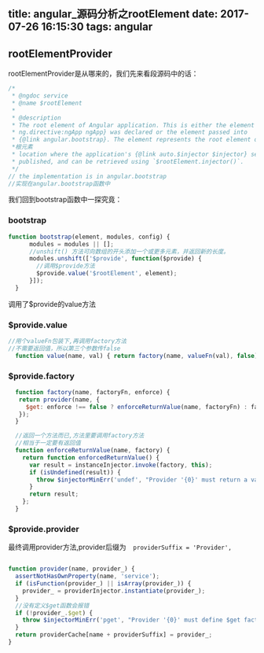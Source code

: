 title: angular_源码分析之rootElement
date: 2017-07-26 16:15:30
tags: angular
---

## rootElementProvider
rootElementProvider是从哪来的，我们先来看段源码中的话：

```js
/*
 * @ngdoc service
 * @name $rootElement
 *
 * @description
 * The root element of Angular application. This is either the element where {@link
 * ng.directive:ngApp ngApp} was declared or the element passed into
 * {@link angular.bootstrap}. The element represents the root element of application. It is also the
 *根元素
 * location where the application's {@link auto.$injector $injector} service gets
 * published, and can be retrieved using `$rootElement.injector()`.
 */
// the implementation is in angular.bootstrap
//实现在angular.bootstrap函数中
```
我们回到bootstrap函数中一探究竟：

### bootstrap
```js
function bootstrap(element, modules, config) {
      modules = modules || [];
      //unshift() 方法可向数组的开头添加一个或更多元素，并返回新的长度。
      modules.unshift(['$provide', function($provide) {
        //调用$provide方法
        $provide.value('$rootElement', element);
      }]);
  }
```

调用了$provide的value方法

### $provide.value

```js
//用个valueFn包装下,再调用factory方法
//不需要返回值，所以第三个参数传false
  function value(name, val) { return factory(name, valueFn(val), false); }
```
### $provide.factory

```js
  function factory(name, factoryFn, enforce) {
   return provider(name, {
     $get: enforce !== false ? enforceReturnValue(name, factoryFn) : factoryFn
   });
  }

  //返回一个方法而已,方法里要调用factory方法
  //相当于一定要有返回值
  function enforceReturnValue(name, factory) {
    return function enforcedReturnValue() {
      var result = instanceInjector.invoke(factory, this);
      if (isUndefined(result)) {
        throw $injectorMinErr('undef', "Provider '{0}' must return a value from $get factory method.", name);
      }
      return result;
    };
  }
```

### $provide.provider
最终调用provider方法,provider后缀为```  providerSuffix = 'Provider',```
```js

function provider(name, provider_) {
  assertNotHasOwnProperty(name, 'service');
  if (isFunction(provider_) || isArray(provider_)) {
    provider_ = providerInjector.instantiate(provider_);
  }
  //没有定义$get函数会报错
  if (!provider_.$get) {
    throw $injectorMinErr('pget', "Provider '{0}' must define $get factory method.", name);
  }
  return providerCache[name + providerSuffix] = provider_;
}
```
